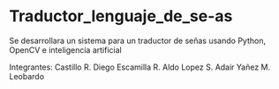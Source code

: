 # Traductor_lenguaje_de_se-as
Se desarrollara un sistema para un traductor de señas usando Python, OpenCV e inteligencia artificial

Integrantes:
Castillo R. Diego
Escamilla R. Aldo
Lopez S. Adair
Yañez M. Leobardo
